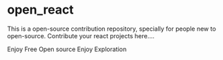 # open_react
This is a open-source contribution repository, specially for people new to open-source.
Contribute your react projects here....

Enjoy Free Open source
Enjoy Exploration

